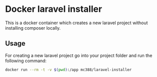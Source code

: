 # Docker laravel installer

This is a docker container which creates a new laravel project without installing composer locally.

## Usage

For creating a new laravel project go into your project folder and run the following command:

```sh
docker run --rm -t -v $(pwd):/app mc388/laravel-installer
```
